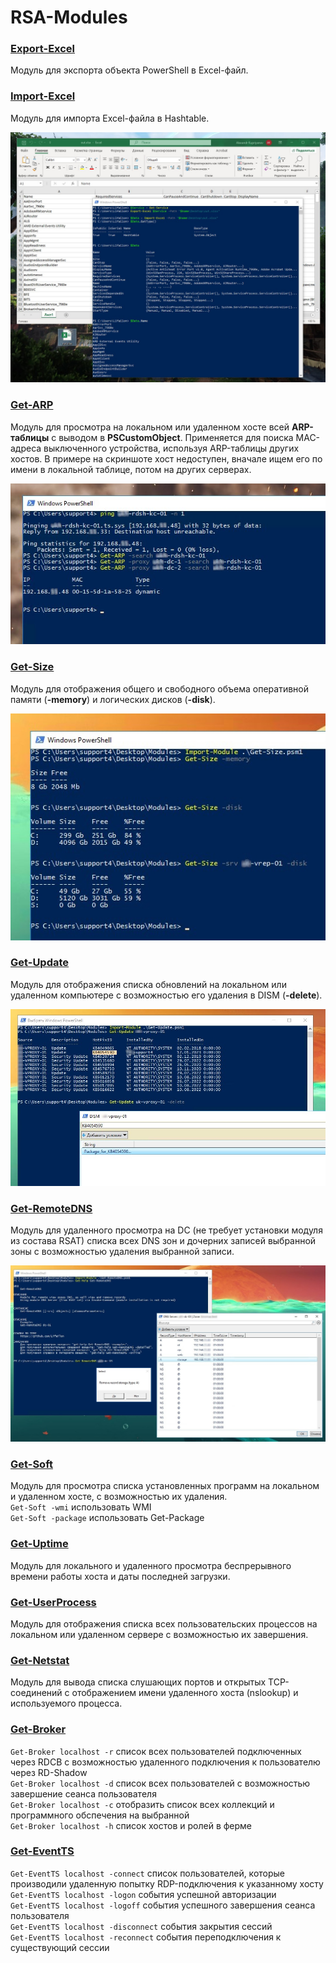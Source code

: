 # RSA-Modules

### [Export-Excel](https://github.com/Lifailon/RSA-Modules/blob/rsa/Convert-Excel/Export-Excel.psm1)
Модуль для экспорта объекта PowerShell в Excel-файл.

### [Import-Excel](https://github.com/Lifailon/RSA-Modules/blob/rsa/Convert-Excel/Import-Excel.psm1)
Модуль для импорта Excel-файла в Hashtable.

![Image alt](https://github.com/Lifailon/RSA-Modules/blob/rsa/Convert-Excel/Example.jpg)

### [Get-ARP](https://github.com/Lifailon/RSA-Modules/blob/rsa/Modules/Get-ARP.psm1)
Модуль для просмотра на локальном или удаленном хосте всей **ARP-таблицы** с выводом в **PSCustomObject**. Применяется для поиска MAC-адреса выключенного устройства, используя ARP-таблицы других хостов. В примере на скриншоте хост недоступен, вначале ищем его по имени в локальной таблице, потом на других серверах.

![Image alt](https://github.com/Lifailon/RSA-Modules/blob/rsa/Screen/Get-ARP-Search-MAC.jpg)

### [Get-Size](https://github.com/Lifailon/RSA-Modules/blob/rsa/Modules/Get-Size.psm1)
Модуль для отображения общего и свободного объема оперативной памяти (**-memory**) и логических дисков (**-disk**).

![Image alt](https://github.com/Lifailon/RSA-Modules/blob/rsa/Screen/Get-Size.jpg)

### [Get-Update](https://github.com/Lifailon/RSA-Modules/blob/rsa/Modules/Get-Update.psm1)
Модуль для отображения списка обновлений на локальном или удаленном компьютере с возможностью его удаления в DISM (**-delete**).

![Image alt](https://github.com/Lifailon/RSA-Modules/blob/rsa/Screen/Get-Update.jpg)

### [Get-RemoteDNS](https://github.com/Lifailon/RSA-Modules/blob/rsa/Modules/Get-RemoteDNS.psm1)
Модуль для удаленного просмотра на DC (не требует установки модуля из состава RSAT) списка всех DNS зон и дочерних записей выбранной зоны с возможностью удаления выбранной записи.

![Image alt](https://github.com/Lifailon/RSA-Modules/blob/rsa/Screen/Get-RemoteDNS.jpg)

### [Get-Soft](https://github.com/Lifailon/RSA-Modules/blob/rsa/Modules/Get-Soft.psm1)
Модуль для просмотра списка установленных программ на локальном и удаленном хосте, с возможностью их удаления. \
`Get-Soft -wmi` использовать WMI \
`Get-Soft -package` использовать Get-Package

### [Get-Uptime](https://github.com/Lifailon/RSA-Modules/blob/rsa/Modules/Get-Uptime.psm1)
Модуль для локального и удаленного просмотра беспрерывного времени работы хоста и даты последней загрузки.

### [Get-UserProcess](https://github.com/Lifailon/RSA-Modules/blob/rsa/Modules/Get-UserProcess.psm1)
Модуль для отображения списка всех пользовательских процессов на локальном или удаленном сервере с возможностью их завершения.

### [Get-Netstat](https://github.com/Lifailon/RSA-Modules/blob/rsa/Modules/Get-Netstat.psm1)
Модуль для вывода списка слушающих портов и открытых TCP-соединений с отображением имени удаленного хоста (nslookup) и используемого процесса.

### [Get-Broker](https://github.com/Lifailon/RSA-Modules/blob/rsa/Modules/Get-Broker.psm1)
`Get-Broker localhost -r` список всех пользователей подключенных через RDCB с возможностью удаленного подключения к пользователю через RD-Shadow \
`Get-Broker localhost -d` список всех пользователей с возможностью завершение сеанса пользователя \
`Get-Broker localhost -c` отобразить список всех коллекций и программного обспечения на выбранной \
`Get-Broker localhost -h` список хостов и ролей в ферме

### [Get-EventTS](https://github.com/Lifailon/RSA-Modules/blob/rsa/Modules/Get-EventTS.psm1)
`Get-EventTS localhost -connect` список пользователей, которые производили удаленную попытку RDP-подключения к указанному хосту \
`Get-EventTS localhost -logon` события успешной авторизации \
`Get-EventTS localhost -logoff` события успешного завершения сеанса пользователя \
`Get-EventTS localhost -disconnect` события закрытия сессий \
`Get-EventTS localhost -reconnect` события переподключения к существующий сессии
